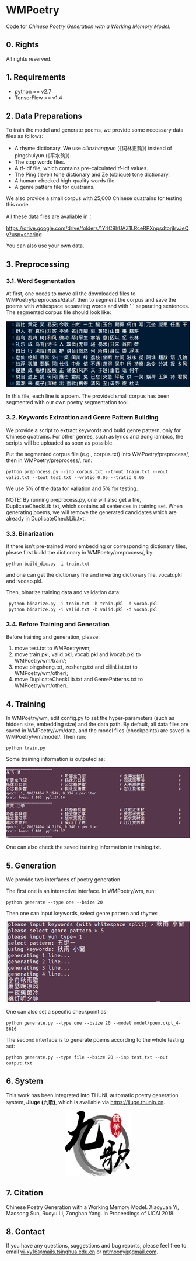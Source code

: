 # WMPoetry
Code for *Chinese Poetry Generation with a Working Memory Model*.
## 0. Rights
All rights reserved.
## 1. Requirements
* python == v2.7
* TensorFlow == v1.4

## 2. Data Preparations
To train the model and generate poems, we provide some necessary data files as follows:

* A rhyme dictionary. We use *cilinzhengyun* (《词林正韵》) instead of pingshuiyun (《平水韵》).
* The stop words files.
* A tf-idf file, which contains pre-calculated tf-idf values.
* The Ping (level) tone dictionary and Ze (oblique) tone dictionary.
* A human-checked high-quality words file.
* A genre pattern file for quatrains.

We also provide a small corpus with 25,000 Chinese quatrains for testing this code.

All these data files are avaliable in：

https://drive.google.com/drive/folders/1YrIC9hUAZ1LRceRPXnpsdtorjIrvJeQy?usp=sharing

You can also use your own data.

## 3. Preprocessing

### 3.1. Word Segmentation

At first, one needs to move all the downloaded files to WMPoetry/preprocess/data/, then to segment the corpus and save the poems with whitespace separating words and with '|' separating sentences. The segmented corpus file should look like:

![blockchain](pictures/p1.png)

In this file, each line is a poem. The provided small corpus has been segmented with our own poetry segmentation tool.

### 3.2. Keywords Extraction and Genre Pattern Building

We provide a script to extract keywords and build genre pattern, only for Chinese quatrains. For other genres, such as lyrics and Song iambics, the scripts will be uploaded as soon as possible.

Put the segmented corpus file (e.g., corpus.txt) into WMPoetry/preprocess/, then in WMPoetry/preprocess/, run:
```
python preprocess.py --inp corpus.txt --trout train.txt --vout valid.txt --tout test.txt --vratio 0.05 --tratio 0.05
```
We use 5% of the data for valiation and 5% for testing.

NOTE: By running preprocess.py, one will also get a file, DuplicateCheckLib.txt, which contains all sentences in training set. When generating poems, we will remove the generated candidates which are already in DuplicateCheckLib.txt.

### 3.3. Binarization

If there isn't pre-trained word embedding or corresponding dictionary files, please first build the dictionary in WMPoetry/preprocess/, by:
```
python build_dic.py -i train.txt
```
and one can get the dictionary file and inverting dictionary file, vocab.pkl and ivocab.pkl.

Then, binarize training data and validation data:
```
 python binarize.py -i train.txt -b train.pkl -d vocab.pkl
 python binarize.py -i valid.txt -b valid.pkl -d vocab.pkl
```

### 3.4. Before Training and Generation

Before training and generation, please:
1. move test.txt to WMPoetry/wm;
2. move train.pkl, valid.pkl, vocab.pkl and ivocab.pkl to WMPoetry/wm/train/;
3. move pingsheng.txt, zesheng.txt and cilinList.txt to WMPoetry/wm/other/;
4. move DuplicateCheckLib.txt and GenrePatterns.txt to WMPoetry/wm/other/.

## 4. Training
In WMPoetry/wm, edit config.py to set the hyper-parameters (such as hidden size, embedding size) and the data path. By default, all data files are saved in WMPoetry/wm/data, and the model files (checkpoints) are saved in WMPoetry/wm/model/. Then run:
```
python train.py
```
Some training information is outputed as:

![blockchain](pictures/p2.png)

One can also check the saved training information in trainlog.txt.

## 5. Generation
We provide two interfaces of poetry generation.

The first one is an interactive interface. In WMPoetry/wm, run:
```
python generate --type one --bsize 20
```

Then one can input keywords, select genre pattern and rhyme:

![blockchain](pictures/p3.png)

One can also set a specific checkpoint as:
```
python generate.py --type one --bsize 20 --model model/poem.ckpt_4-5616
```

The second interface is to generate poems according to the whole testing set:
```
python generate.py --type file --bsize 20 --inp test.txt --out output.txt
```
## 6. System
This work has been integrated into THUNL automatic poetry generation system, **Jiuge (九歌)**, which is available via https://jiuge.thunlp.cn. 

<div align=center><img width="180" height="180" src="pictures/logo.png"/></div>

## 7. Citation
Chinese Poetry Generation with a Working Memory Model. Xiaoyuan Yi, Maosong Sun, Ruoyu Li, Zonghan Yang. In Proceedings of IJCAI 2018.
## 8. Contact
If you have any questions, suggestions and bug reports, please feel free to email yi-xy16@mails.tsinghua.edu.cn or mtmoonyi@gmail.com.